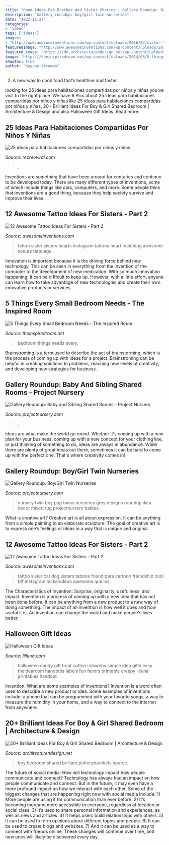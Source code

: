```yaml
---
title: "Room Ideas For Brother And Sister Sharing - Gallery Roundup: Baby And Sibling Shared Rooms"
description: "Gallery roundup: boy/girl twin nurseries"
date: "2022-11-27"
categories:
- "ideas"
tags: ["ideas"]
images:
- "http://www.awesomeinventions.com/wp-content/uploads/2016/02/sister-tattoo-ideas-cat-dog.jpg"
featuredImage: "http://www.awesomeinventions.com/wp-content/uploads/2016/02/sister-tattoo-ideas-cat-dog.jpg"
featured_image: "https://cdn.architecturendesign.net/wp-content/uploads/2015/05/AD-Shared-Bedroom-Boy-Girl-17.jpg"
image: "https://theinspiredroom.net/wp-content/uploads/2014/08/5-things-every-small-bedroom-needs-the-inspired-room-blog-decorating-ideas.jpg"
ShowToc: true
author: "Kaycee Stroman"
---
```



2. A new way to cook food that’s healthier and faster.

	

		
looking for 25 ideas para habitaciones compartidas por niños y niñas you've visit to the right place. We have 8 Pics about 25 ideas para habitaciones compartidas por niños y niñas like 25 ideas para habitaciones compartidas por niños y niñas, 20+ Brilliant Ideas For Boy &amp; Girl Shared Bedroom | Architecture &amp; Design and also Halloween Gift Ideas. Read more:
		
    
## 25 Ideas Para Habitaciones Compartidas Por Niños Y Niñas

<img loading=lazy src="https://www.recreoviral.com/wp-content/uploads/2015/10/Creativas-habitaciones-compartidas-por-niños-y-niñas-21.jpg" onerror="this.onerror=null;this.src='https://tse3.mm.bing.net/th?id=OIP.Zf-aeQBPpA6jU3l9xItlwQHaF2&amp;pid=15.1';" alt="25 ideas para habitaciones compartidas por niños y niñas">

_Source: recreoviral.com_

>. 

	

Inventions are something that have been around for centuries and continue to be developed today. There are many different types of inventions, some of which include things like cars, computers, and more. Some people think that inventions are a good thing, because they help society survive and improve their lives.

    
## 12 Awesome Tattoo Ideas For Sisters - Part 2

<img loading=lazy src="http://www.awesomeinventions.com/wp-content/uploads/2016/02/sister-tattoo-ideas-hearts.jpg" onerror="this.onerror=null;this.src='https://tse2.mm.bing.net/th?id=OIP.F9ZrCE3J7iTKPJLZE2KzowHaHa&amp;pid=15.1';" alt="12 Awesome Tattoo Ideas For Sisters - Part 2">

_Source: awesomeinventions.com_

>tattoo sister sisters hearts instagram tattoos heart matching awesome soeurs tatouage. 

	

Innovation is important because it is the driving force behind new technology. This can be seen in everything from the invention of the computer to the development of new medication. With so much innovation happening, it can be difficult to keep up. However, with a little effort, anyone can learn how to take advantage of new technologies and create their own innovative products or services.

    
## 5 Things Every Small Bedroom Needs - The Inspired Room

<img loading=lazy src="https://theinspiredroom.net/wp-content/uploads/2014/08/5-things-every-small-bedroom-needs-the-inspired-room-blog-decorating-ideas.jpg" onerror="this.onerror=null;this.src='https://tse1.mm.bing.net/th?id=OIP.xZMfFPWbUoYdjqI8qBtt-AHaLH&amp;pid=15.1';" alt="5 Things Every Small Bedroom Needs - The Inspired Room">

_Source: theinspiredroom.net_

>bedroom things needs every. 

	

Brainstroming is a term used to describe the act of brainstorming, which is the process of coming up with ideas for a project. Brainstroming can be helpful in creating solutions to problems, reaching new levels of creativity, and developing new strategies for business.

    
## Gallery Roundup: Baby And Sibling Shared Rooms - Project Nursery

<img loading=lazy src="https://projectnursery.com/wp-content/uploads/2013/05/Gray-and-Yellow-Shared-Room.jpg" onerror="this.onerror=null;this.src='https://tse1.mm.bing.net/th?id=OIP.UH3UVt64vTpHef0fq2brCwHaJ5&amp;pid=15.1';" alt="Gallery Roundup: Baby and Sibling Shared Rooms - Project Nursery">

_Source: projectnursery.com_

>. 

	

Ideas are what make the world go round. Whether it's coming up with a new plan for your business, coming up with a new concept for your clothing line, or just thinking of something to do, ideas are always in abundance. While there are plenty of great ideas out there, sometimes it can be hard to come up with the perfect one. That's where creativity comes in!

    
## Gallery Roundup: Boy/Girl Twin Nurseries

<img loading=lazy src="https://projectnursery.com/wp-content/uploads/2013/01/Twin-Nursery-Pop-Art.jpg" onerror="this.onerror=null;this.src='https://tse3.mm.bing.net/th?id=OIP.0VfLzg3Js_kPxgMRSCElPgHaE-&amp;pid=15.1';" alt="Gallery Roundup: Boy/Girl Twin Nurseries">

_Source: projectnursery.com_

>nursery twin boy pop twins nurseries grey designs roundup ikea decor mixed rug projectnursery babies. 

	

What is creative art?
Creative art is all about expression. It can be anything from a simple painting to an elaborate sculpture. The goal of creative art is to express one’s feelings or ideas in a way that is unique and original.

    
## 12 Awesome Tattoo Ideas For Sisters - Part 2

<img loading=lazy src="http://www.awesomeinventions.com/wp-content/uploads/2016/02/sister-tattoo-ideas-cat-dog.jpg" onerror="this.onerror=null;this.src='https://tse2.mm.bing.net/th?id=OIP.4cgZ-d_BwNiQlC3064P2hwHaHa&amp;pid=15.1';" alt="12 Awesome Tattoo Ideas For Sisters - Part 2">

_Source: awesomeinventions.com_

>tattoo sister cat dog sisters tattoos friend para cartoon friendship cool bff instagram nickelodeon awesome que los. 

	

The Characteristics of Invention: Surprise, originality, usefulness, and impact.
Invention is a process of coming up with a new idea that has not been done before. It can be anything from a new product to a new way of doing something. The impact of an invention is how well it does and how useful it is. An invention can change the world and make people's lives better.

    
## Halloween Gift Ideas

<img loading=lazy src="http://lilluna.com/wp-content/uploads/2013/10/Halloween-Candy-cover1.png" onerror="this.onerror=null;this.src='https://tse4.mm.bing.net/th?id=OIP.3sS_NhPWImGQ5QTzEEjVMAHaLL&amp;pid=15.1';" alt="Halloween Gift Ideas">

_Source: lilluna.com_

>halloween candy gift treat cotton cobwebs simple idea gifts easy theidearoom handouts labels fun favors printable creepy lilluna printables handout. 

	

Invention: What are some examples of inventions?
Invention is a word often used to describe a new product or idea. Some examples of inventions include: a phone that can be programmed with your favorite songs, a way to measure the humidity in your home, and a way to connect to the internet from anywhere.

    
## 20+ Brilliant Ideas For Boy &amp; Girl Shared Bedroom | Architecture &amp; Design

<img loading=lazy src="https://cdn.architecturendesign.net/wp-content/uploads/2015/05/AD-Shared-Bedroom-Boy-Girl-17.jpg" onerror="this.onerror=null;this.src='https://tse4.mm.bing.net/th?id=OIP.S02W3B5ltf0SxvCK2KQosAHaGh&amp;pid=15.1';" alt="20+ Brilliant Ideas For Boy &amp; Girl Shared Bedroom | Architecture &amp; Design">

_Source: architecturendesign.net_

>boy bedroom shared brilliant potterybarnkids source. 

	

The future of social media: How will technology impact how people communicate and connect?
Technology has always had an impact on how people communicate and connect. But in the future, it may even have a more profound impact on how we interact with each other. Some of the biggest changes that are happening right now with social media include: 1) More people are using it for communication than ever before. 2) It’s becoming moreand more accessible to everyone, regardless of location or social class. 3) It’s used to share personal information and experiences, as well as news and articles. 4) It helps users build relationships with others. 5) It can be used to form opinions about different topics and people. 6) It can be used to create blogs and websites. 7) And it can be used as a way to connect with friends online. These changes will continue over time, and new ones will likely be discovered every day.

